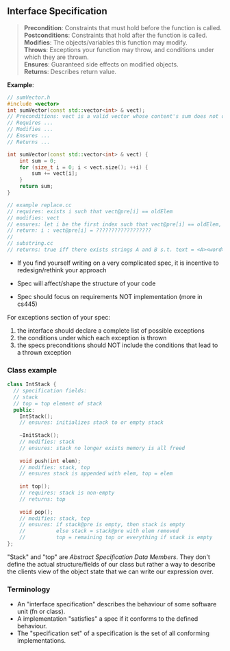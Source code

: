 ## Interface Specification

> **Precondition**: Constraints that must hold before the function is called.  
> **Postconditions**: Constraints that hold after the function is called.  
> **Modifies**: The objects/variables this function may modify.  
> **Throws**: Exceptions your function may throw, and conditions under which they are thrown.  
> **Ensures**: Guaranteed side effects on modified objects.  
> **Returns**: Describes return value.  


**Example**:
```cpp
// sumVector.h
#include <vector>
int sumVector(const std::vector<int> & vect);
// Preconditions: vect is a valid vector whose content's sum does not overflow.
// Requires ...
// Modifies ...
// Ensures ...
// Returns ...

int sumVector(const std::vector<int> & vect) {
    int sum = 0;
    for (size_t i = 0; i < vect.size(); ++i) {
        sum += vect[i];
    }
    return sum;
}
```
```cpp
// example replace.cc
// requires: exists i such that vect@pre[i] == oldElem
// modifies: vect
// ensures: let i be the first index such that vect@pre[i] == oldElem, vect[i] == newElem and all other indicies are unchanged
// return: i : vect@pre[i] = ??????????????????
//
// substring.cc
// returns: true iff there exists strings A and B s.t. text = <A><word><B>
```

- If you find yourself writing on a very complicated spec, it is incentive to redesign/rethink your approach

- Spec will affect/shape the structure of your code

- Spec should focus on requirements NOT implementation (more in cs445)


For exceptions section of your spec:
1. the interface should declare a complete list of possible exceptions
2. the conditions under which each exception is thrown
3. the specs preconditions should NOT include the conditions that lead to a thrown exception


### Class example 
```cpp
class IntStack {
  // specification fields:
  // stack
  // top = top element of stack
  public:
    IntStack();
    // ensures: initializes stack to or empty stack
    
    ~InitStack();
    // modifies: stack
    // ensures: stack no longer exists memory is all freed
    
    void push(int elem);
    // modifies: stack, top
    // ensures stack is appended with elem, top = elem
    
    int top();
    // requires: stack is non-empty
    // returns: top
    
    void pop();
    // modifies: stack, top
    // ensures: if stack@pre is empty, then stack is empty
    //          else stack = stack@pre with elem removed
    //          top = remaining top or everything if stack is empty
};
```    
"Stack" and "top" are *Abstract Specification Data Members*. They don't define the actual structure/fields of our class but rather a way to describe the clients view of the object state that we can write our expression over.


### Terminology
- An "interface specification" describes the behaviour of some software unit (fn or class).
- A implementation "satisfies" a spec if it conforms to the defined behaviour.
- The "specification set" of a specification is the set of all conforming implementations.


